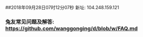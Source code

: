 ##2018年09月28日07时12分07秒 新址: 104.248.159.121
### 兔友常见问题及解答: https://github.com/wanggonging/d/blob/w/FAQ.md
